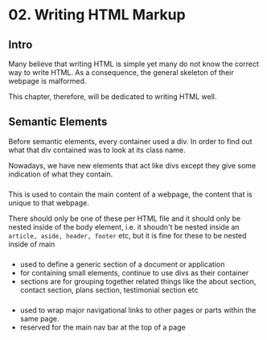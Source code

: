 # 02. Writing HTML Markup

## Intro

Many believe that writing HTML is simple yet many do not know the correct way to write HTML. As a consequence, the general skeleton of their webpage is malformed.

This chapter, therefore, will be dedicated to writing HTML well.

## Semantic Elements

Before semantic elements, every container used a div. In order to find out what that div contained was to look at its class name.

Nowadays, we have new elements that act like divs except they give some indication of what they contain.

### <main>

This is used to contain the main content of a webpage, the content that is unique to that webpage.

There should only be one of these per HTML file and it should only be nested inside of the body element, i.e. it shoudn't be nested inside an `article, aside, header, footer` etc, but it is fine for these to be nested inside of main

### <section>

- used to define a generic section of a document or application
- for containing small elements, continue to use divs as their container
- sections are for grouping together related things like the about section, contact section, plans section, testimonial section etc

### <nav>

- used to wrap major navigational links to other pages or parts within the same page.
- reserved for the main nav bar at the top of a page
